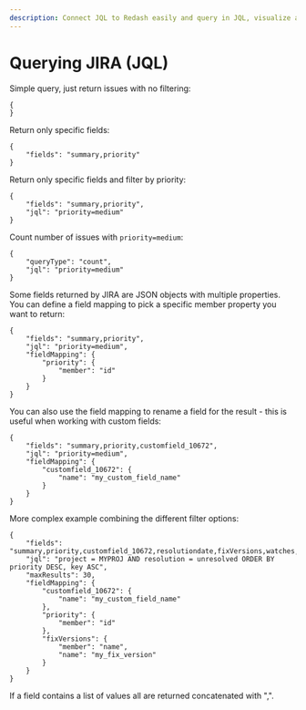 ```yaml
---
description: Connect JQL to Redash easily and query in JQL, visualize and share it in moments.
---
```


# Querying JIRA (JQL)

Simple query, just return issues with no filtering:

```
{
}
```

Return only specific fields:

```
{
    "fields": "summary,priority"
}
```

Return only specific fields and filter by priority:

```
{
    "fields": "summary,priority",
    "jql": "priority=medium"
}
```

Count number of issues with `priority=medium`:

```
{
    "queryType": "count",
    "jql": "priority=medium"
}
```

Some fields returned by JIRA are JSON objects with multiple properties. You can define a field mapping to pick a specific member property you want to return:

```
{
    "fields": "summary,priority",
    "jql": "priority=medium",
    "fieldMapping": {
        "priority": {
            "member": "id"
        }
    }
}
```

You can also use the field mapping to rename a field for the result - this is useful when working with custom fields:

```
{
    "fields": "summary,priority,customfield_10672",
    "jql": "priority=medium",
    "fieldMapping": {
        "customfield_10672": {
            "name": "my_custom_field_name"
        }
    }
}
```

More complex example combining the different filter options:

```
{
    "fields": "summary,priority,customfield_10672,resolutiondate,fixVersions,watches,labels",
    "jql": "project = MYPROJ AND resolution = unresolved ORDER BY priority DESC, key ASC",
    "maxResults": 30,
    "fieldMapping": {
        "customfield_10672": {
            "name": "my_custom_field_name"
        },
        "priority": {
            "member": "id"
        },
        "fixVersions": {
            "member": "name",
            "name": "my_fix_version"
        }
    }
}
```

If a field contains a list of values all are returned concatenated with ",".
